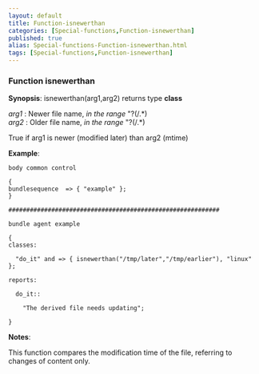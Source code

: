 ```yaml
---
layout: default
title: Function-isnewerthan
categories: [Special-functions,Function-isnewerthan]
published: true
alias: Special-functions-Function-isnewerthan.html
tags: [Special-functions,Function-isnewerthan]
---
```


### Function isnewerthan

**Synopsis**: isnewerthan(arg1,arg2) returns type **class**

  
 *arg1* : Newer file name, *in the range* "?(/.\*)   
 *arg2* : Older file name, *in the range* "?(/.\*)   

True if arg1 is newer (modified later) than arg2 (mtime)

**Example**:  
   

```
body common control

{
bundlesequence  => { "example" };
}

###########################################################

bundle agent example

{     
classes:

  "do_it" and => { isnewerthan("/tmp/later","/tmp/earlier"), "linux" }; 

reports:

  do_it::

    "The derived file needs updating";

}
```

**Notes**:  
   

This function compares the modification time of the file, referring to
changes of content only.
